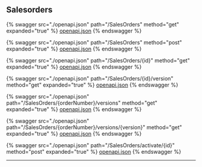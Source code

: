 ## Salesorders




{% swagger src="./openapi.json" path="/SalesOrders" method="get" expanded="true" %}
[openapi.json](./docs/openapi.json)
{% endswagger %}

{% swagger src="./openapi.json" path="/SalesOrders" method="post" expanded="true" %}
[openapi.json](./docs/openapi.json)
{% endswagger %}

{% swagger src="./openapi.json" path="/SalesOrders/{id}" method="get" expanded="true" %}
[openapi.json](./docs/openapi.json)
{% endswagger %}

{% swagger src="./openapi.json" path="/SalesOrders/{id}/version" method="get" expanded="true" %}
[openapi.json](./docs/openapi.json)
{% endswagger %}

{% swagger src="./openapi.json" path="/SalesOrders/{orderNumber}/versions" method="get" expanded="true" %}
[openapi.json](./docs/openapi.json)
{% endswagger %}

{% swagger src="./openapi.json" path="/SalesOrders/{orderNumber}/versions/{version}" method="get" expanded="true" %}
[openapi.json](./docs/openapi.json)
{% endswagger %}

{% swagger src="./openapi.json" path="/SalesOrders/activate/{id}" method="post" expanded="true" %}
[openapi.json](./docs/openapi.json)
{% endswagger %}


---


